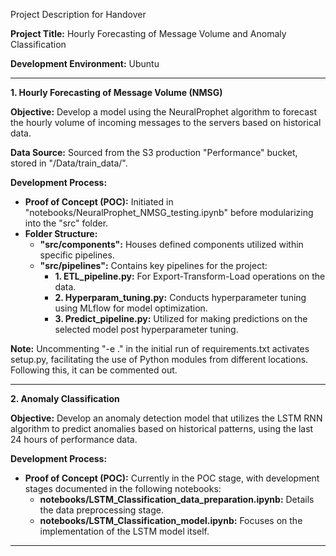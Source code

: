 Project Description for Handover

**Project Title:** Hourly Forecasting of Message Volume and Anomaly Classification

**Development Environment:** Ubuntu

---

**1. Hourly Forecasting of Message Volume (NMSG)**

**Objective:** Develop a model using the NeuralProphet algorithm to forecast the hourly volume of incoming messages to the servers based on historical data.

**Data Source:** Sourced from the S3 production "Performance" bucket, stored in "/Data/train_data/".

**Development Process:**
- **Proof of Concept (POC):** Initiated in "notebooks/NeuralProphet_NMSG_testing.ipynb" before modularizing into the "src" folder.
- **Folder Structure:** 
  - **"src/components":** Houses defined components utilized within specific pipelines.
  - **"src/pipelines":** Contains key pipelines for the project:
    - **1. ETL_pipeline.py:** For Export-Transform-Load operations on the data.
    - **2. Hyperparam_tuning.py:** Conducts hyperparameter tuning using MLflow for model optimization.
    - **3. Predict_pipeline.py:** Utilized for making predictions on the selected model post hyperparameter tuning.

**Note:** Uncommenting "-e ." in the initial run of requirements.txt activates setup.py, facilitating the use of Python modules from different locations. Following this, it can be commented out.

---

**2. Anomaly Classification**

**Objective:** Develop an anomaly detection model that utilizes the LSTM RNN algorithm to predict anomalies based on historical patterns, using the last 24 hours of performance data.

**Development Process:**
- **Proof of Concept (POC):** Currently in the POC stage, with development stages documented in the following notebooks:
  - **notebooks/LSTM_Classification_data_preparation.ipynb:** Details the data preprocessing stage.
  - **notebooks/LSTM_Classification_model.ipynb:** Focuses on the implementation of the LSTM model itself.

---
